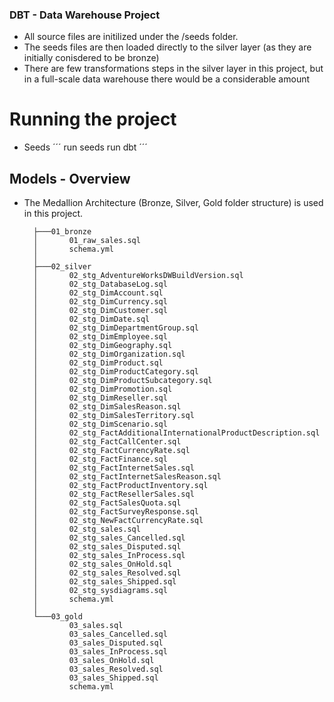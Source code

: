 ### DBT - Data Warehouse Project
- All source files are initilized under the /seeds folder.
- The seeds files are then loaded directly to the silver layer (as they are initially conisdered to be bronze) 
- There are few transformations steps in the silver layer in this project, but in a full-scale data warehouse there would be a considerable amount 


# Running the project 
- Seeds 
´´´
run seeds 
run dbt 
´´´

## Models - Overview 
- The Medallion Architecture (Bronze, Silver, Gold folder structure) is used in this project.
  ```
    ├───01_bronze
    │       01_raw_sales.sql
    │       schema.yml
    │
    ├───02_silver
    │       02_stg_AdventureWorksDWBuildVersion.sql
    │       02_stg_DatabaseLog.sql
    │       02_stg_DimAccount.sql
    │       02_stg_DimCurrency.sql
    │       02_stg_DimCustomer.sql
    │       02_stg_DimDate.sql
    │       02_stg_DimDepartmentGroup.sql
    │       02_stg_DimEmployee.sql
    │       02_stg_DimGeography.sql
    │       02_stg_DimOrganization.sql
    │       02_stg_DimProduct.sql
    │       02_stg_DimProductCategory.sql
    │       02_stg_DimProductSubcategory.sql
    │       02_stg_DimPromotion.sql
    │       02_stg_DimReseller.sql
    │       02_stg_DimSalesReason.sql
    │       02_stg_DimSalesTerritory.sql
    │       02_stg_DimScenario.sql
    │       02_stg_FactAdditionalInternationalProductDescription.sql
    │       02_stg_FactCallCenter.sql
    │       02_stg_FactCurrencyRate.sql
    │       02_stg_FactFinance.sql
    │       02_stg_FactInternetSales.sql
    │       02_stg_FactInternetSalesReason.sql
    │       02_stg_FactProductInventory.sql
    │       02_stg_FactResellerSales.sql
    │       02_stg_FactSalesQuota.sql
    │       02_stg_FactSurveyResponse.sql
    │       02_stg_NewFactCurrencyRate.sql
    │       02_stg_sales.sql
    │       02_stg_sales_Cancelled.sql
    │       02_stg_sales_Disputed.sql
    │       02_stg_sales_InProcess.sql
    │       02_stg_sales_OnHold.sql
    │       02_stg_sales_Resolved.sql
    │       02_stg_sales_Shipped.sql
    │       02_stg_sysdiagrams.sql
    │       schema.yml
    │
    └───03_gold
            03_sales.sql
            03_sales_Cancelled.sql
            03_sales_Disputed.sql
            03_sales_InProcess.sql
            03_sales_OnHold.sql
            03_sales_Resolved.sql
            03_sales_Shipped.sql
            schema.yml

  ```


